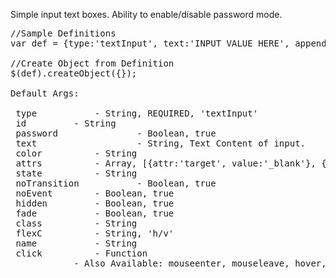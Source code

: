 <div class="description">
<p>Simple input text boxes.  Ability to enable/disable password mode.</p>
</div>

<pre class="code hidden">
//Sample Definitions
var def = {type:'textInput', text:'INPUT VALUE HERE', appendTo:'body'}

//Create Object from Definition
$(def).createObject({});
 
Default Args:

 type			- String, REQUIRED, 'textInput'
 id			- String
 password               - Boolean, true
 text                   - String, Text Content of input.
 color			- String
 attrs			- Array, [{attr:'target', value:'_blank'}, {attr:'data-linkto', value:'.content'}]
 state			- String
 noTransition	        - Boolean, true
 noEvent		- Boolean, true
 hidden			- Boolean, true
 fade			- Boolean, true			
 class			- String
 flexC			- String, 'h/v'
 name			- String
 click			- Function
 			- Also Available: mouseenter, mouseleave, hover, mousedown, mouseup, tap, singleTap, doubleTap, longTap, swipe, swipeLeft, swipeRight, swipeUp, swipeDown
</pre>